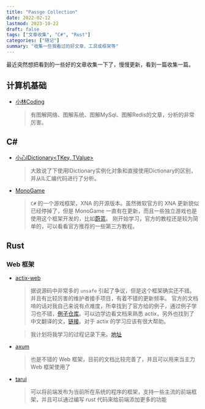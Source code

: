 ```yaml
---
title: "Passge Collection"
date: 2022-02-12
lastmod: 2023-10-22
draft: false
tags: ["文章收集", "C#", "Rust"]
categories: ["随记"]
summary: "收集一些我看过的好文章、工具或框架等"
---
```


最近突然想把看到的一些好的文章收集一下了，慢慢更新，看到一篇收集一篇。

## 计算机基础
- [小林Coding](https://xiaolincoding.com/)
  > 有图解网络、图解系统、图解MySql、图解Redis的文章，分析的非常厉害。

## C#
- [小心IDictionary<TKey, TValue>](https://www.nimaara.com/beware-of-the-idictionary-tkey-tvalue/)
  > 大致说了下使用IDictionary实例化对象和直接使用Dictionary的区别，并从IL汇编代码进行了分析。
- [MonoGame](https://www.monogame.net/)
  > `C#` 的一个游戏框架，XNA 的开源版本。虽然微软官方的 XNA 更新貌似已经停掉了，但是 MonoGame 一直有在更新，而且一些独立游戏也是使用这个框架开发的，比如[蔚蓝](https://www.celestegame.com/)。
  > 刚开始学习，官方的教程还是较为简单的，可以看看官方推荐的一些第三方教程。

## Rust
### Web 框架
- [actix-web](https://actix.rs/)
  > 据说源码中非常多的 `unsafe` 引起了争议，但是这个框架确实还不错。并且有比较厉害的维护者接手项目，有着不错的更新频率。
  > 官方的文档啃的话对我自己来说有点难度，所幸找到了官方给的例子，通过例子学习也不错，[例子仓库](https://github.com/actix/examples)。可以边学边看文档来熟悉 actix，另外也找到了中文翻译的文，[链接](https://web.veaba.me/rust/actix-web/)。对于 actix 的学习应该有很大帮助。

  > 我计划将我学习的过程记录下来。[地址](../../../rust/actix-web-study-note/00.00index/)

- [axum](https://axum.rs/)
  > 也是不错的 Web 框架，目前的文档比较完善了，并且可以用来当主力 Web 框架使用了

- [tarui](https://tauri.app/)
  > 可以将前端发布为当前所在系统的程序的框架，支持一些主流的前端框架，并且可以通过编写 rust 代码来给前端添加更多的功能